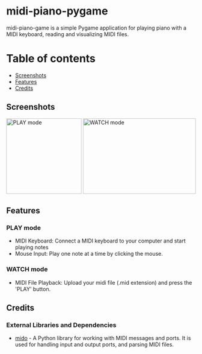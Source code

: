 # midi-piano-pygame

midi-piano-game is a simple Pygame application for playing piano with a MIDI keyboard, reading and visualizing MIDI files.

# Table of contents
* [Screenshots](#screenshots)
* [Features](#features)
* [Credits](#credits)

## Screenshots
<img src="https://github.com/uU-Uuu/midi-piano-pygame/assets/150825649/05bc6d90-3017-45de-aedb-55bce884d44e" alt="PLAY mode" width="200" height="200">

<img src="https://github.com/uU-Uuu/midi-piano-pygame/assets/150825649/3c471834-c502-4b31-a6f1-bbd244081110" alt="WATCH mode" width="300" height="200">



## Features

### PLAY mode

- MIDI Keyboard: Connect a MIDI keyboard to your computer and start playing notes
- Mouse Input: Play one note at a time by clicking the mouse.

### WATCH mode

- MIDI File Playback: Upload your midi file (.mid extension) and press the 'PLAY' button.



## Credits

  ### External Libraries and Dependencies
- [mido](https://github.com/mido/mido) - A Python library for working with MIDI messages and ports. It is used for handling input and output ports, and parsing MIDI files.
